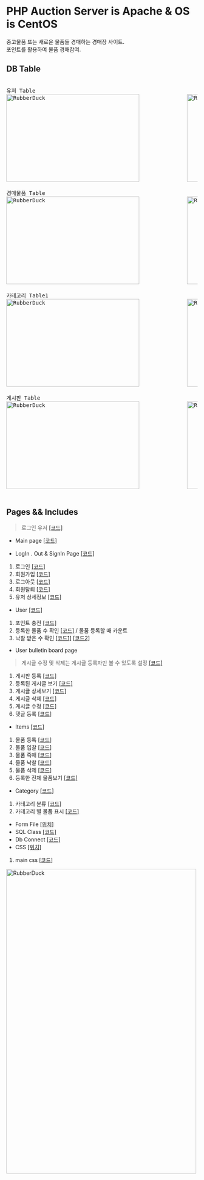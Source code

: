 # PHP Auction Server is Apache & OS is CentOS
중고물품 또는 새로운 물품들 경매하는 경매장 사이트.
<br>포인트를 활용하여 물품 경매참여.

## DB Table
<pre> 
유저 Table                                                    유저 상세 Table
<img src="https://user-images.githubusercontent.com/77275513/129029968-f3418e80-7fbf-432e-8113-d094c30615a5.PNG" width="350px" height="230px" title="100px" alt="RubberDuck"></img>               <img src="https://user-images.githubusercontent.com/77275513/128179866-f616c458-801f-4ac8-9be9-cdc79423f5b3.PNG" width="350px" height="230px" title="100px" alt="RubberDuck"></img><br/> 
경매물품 Table                                                경매물품 현황 Table
<img src="https://user-images.githubusercontent.com/77275513/133568631-b1d82c31-bc59-474c-8094-2ef456f5ae4b.PNG" width="350px" height="230px" title="100px" alt="RubberDuck"></img>               <img src="https://user-images.githubusercontent.com/77275513/128179699-2b9d4d88-3d8d-4bf7-a8d2-c72838a1fcf9.PNG" width="350px" height="230px" title="100px" alt="RubberDuck"></img><br/> 
카테고리 Table1                                               카테고리 Table2
<img src="https://user-images.githubusercontent.com/77275513/128180178-8f32ae0c-ecf6-4551-8cc4-9fb52ea3f871.PNG" width="350px" height="230px" title="100px" alt="RubberDuck"></img>               <img src="https://user-images.githubusercontent.com/77275513/128180262-97c85286-310f-4fb0-957b-a875a5501096.PNG" width="350px" height="230px" title="100px" alt="RubberDuck"></img><br/> 
게시판 Table                                                  댓글 Table
<img src="https://user-images.githubusercontent.com/77275513/128180023-0b3beca6-69d1-4e2c-889a-8eb3dc6bce46.PNG" width="350px" height="230px" title="100px" alt="RubberDuck"></img>               <img src="https://user-images.githubusercontent.com/77275513/128180112-35a8215e-3d52-4429-91df-56f3192cb451.PNG" width="350px" height="230px" title="100px" alt="RubberDuck"></img><br/> 
</pre>

## Pages && Includes
> 로그인 유저 [[코드]](https://github.com/malvr00/php-AcutionHompage/blob/main/includes/userInformation.php)

* Main page [[코드]](https://github.com/malvr00/php-AcutionHompage/blob/main/php/index.php)

* LogIn . Out & SignIn Page [[코드]](https://github.com/malvr00/php-AcutionHompage/blob/main/controllers/userInOut.php)
1. 로그인  [[코드]](https://github.com/malvr00/php-AcutionHompage/blob/main/controllers/userInOut.php#L62-L89)
2. 회원가입 [[코드]](https://github.com/malvr00/php-AcutionHompage/blob/main/controllers/userInOut.php#L16-L61)
3. 로그아웃 [[코드]](https://github.com/malvr00/php-AcutionHompage/blob/main/controllers/userInOut.php#L92-L93)
4. 회원탈퇴 [[코드]](https://github.com/malvr00/php-AcutionHompage/blob/main/controllers/userSecession.php)
5. 유저 상세정보 [[코드]](https://github.com/malvr00/php-AcutionHompage/blob/main/controllers/userInOut.php#L90-L91)

* User  [[코드]](https://github.com/malvr00/php-AcutionHompage/blob/main/controllers/userdetail.php)
1. 포인트 충전 [[코드]](https://github.com/malvr00/php-AcutionHompage/blob/main/controllers/charging.php)
2. 등록한 물품 수 확인 [[코드]](https://github.com/malvr00/php-AcutionHompage/blob/main/controllers/enrollment.php#L73-L86) / 물품 등록할 때 카운트
3. 낙찰 받은 수 확인 [[코드1]](https://github.com/malvr00/php-AcutionHompage/blob/main/controllers/auctionEnd.php#L53-L63) [[코드2]](https://github.com/malvr00/php-AcutionHompage/blob/main/controllers/auctiondetail.php#L114-L125)

* User bulletin board page 
> 게시글 수정 및 삭제는 게시글 등록자만 볼 수 있도록 설정 [[코드]](https://github.com/malvr00/php-AcutionHompage/blob/main/controllers/writingView.php#L16-L17)
1. 게시판 등록 [[코드]](https://github.com/malvr00/php-AcutionHompage/blob/main/controllers/writingUpload.php)
2. 등록된 게시글 보기 [[코드]](https://github.com/malvr00/php-AcutionHompage/blob/main/controllers/writing.php)
3. 게시글 상세보기 [[코드]](https://github.com/malvr00/php-AcutionHompage/blob/main/controllers/writingView.php)
4. 게시글 삭제 [[코드]](https://github.com/malvr00/php-AcutionHompage/blob/main/controllers/writingDelete.php)
5. 게시글 수정 [[코드]](https://github.com/malvr00/php-AcutionHompage/blob/main/controllers/writingModify.php)
6. 댓글 등록 [[코드]](https://github.com/malvr00/php-AcutionHompage/blob/main/controllers/writingComment.php)

* Items [[코드]](https://github.com/malvr00/php-AcutionHompage/blob/main/controllers/auctiondetail.php)
1. 물품 등록 [[코드]](https://github.com/malvr00/php-AcutionHompage/blob/main/controllers/enrollment.php)
3. 물품 입찰 [[코드]](https://github.com/malvr00/php-AcutionHompage/blob/main/controllers/auctiondetail.php#L48-L87)
4. 물품 즉매 [[코드]](https://github.com/malvr00/php-AcutionHompage/blob/main/controllers/auctiondetail.php#L88-L149)
5. 물품 낙찰 [[코드]](https://github.com/malvr00/php-AcutionHompage/blob/main/controllers/auctionEnd.php)
6. 물품 삭제 [[코드]](https://github.com/malvr00/php-AcutionHompage/blob/main/controllers/auctionDelete.php)
7. 등록한 전체 물품보기 [[코드]](https://github.com/malvr00/php-AcutionHompage/blob/main/controllers/articleItems.php)

* Category [[코드]](https://github.com/malvr00/php-AcutionHompage/blob/main/controllers/categoryMenu.php)
1. 카테고리 분류 [[코드]](https://github.com/malvr00/php-AcutionHompage/blob/main/includes/Userfunction.php#L23-L34)
2. 카테고리 별 물품 표시 [[코드]](https://github.com/malvr00/php-AcutionHompage/blob/main/js/dispaly.js)

* Form File [[위치]](https://github.com/malvr00/php-AcutionHompage/tree/main/templates)
* SQL Class [[코드]](https://github.com/malvr00/php-AcutionHompage/blob/main/includes/Userfunction.php)
* Db Connect [[코드]](https://github.com/malvr00/php-AcutionHompage/blob/main/includes/DbConnect.php)
* CSS [[위치]](https://github.com/malvr00/php-AcutionHompage/tree/main/css)
1. main css [[코드]](https://github.com/malvr00/php-AcutionHompage/blob/main/css/style.css)

<img src="https://user-images.githubusercontent.com/77275513/133574573-a9c9a2f2-aaf4-4ef3-b9af-22a9a0fb3c81.PNG" width="500px" height="800px" title="100px" alt="RubberDuck"></img><br/> 
